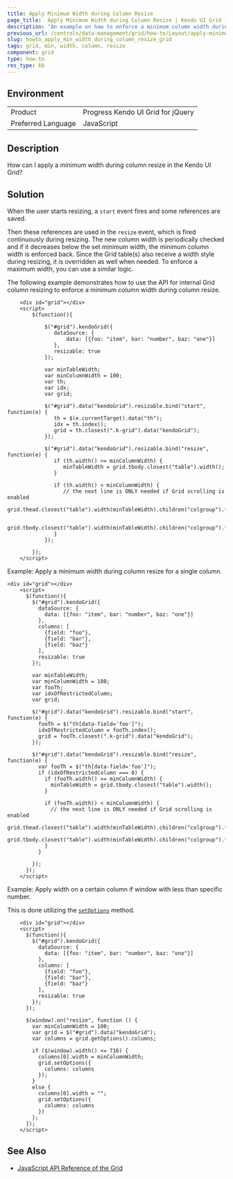 ```yaml
---
title: Apply Minimum Width during Column Resize
page_title:  Apply Minimum Width during Column Resize | Kendo UI Grid for jQuery
description: "An example on how to enforce a minimum column width during column resizing in the Kendo UI Grid for jQuery."
previous_url: /controls/data-management/grid/how-to/Layout/apply-minimum-width-during-column-resize
slug: howto_apply_min_width_during_column_resize_grid
tags: grid, min, width, column, resize
component: grid
type: how-to
res_type: kb
---
```


## Environment

<table>
 <tr>
  <td>Product</td>
  <td>Progress Kendo UI Grid for jQuery</td>
 </tr>
 <tr>
  <td>Preferred Language</td>
  <td>JavaScript</td>
 </tr>
</table>

## Description

How can I apply a minimum width during column resize in the Kendo UI Grid?

## Solution

When the user starts resizing, a `start` event fires and some references are saved.

Then these references are used in the `resize` event, which is fired continuously during resizing. The new column width is periodically checked and if it decreases below the set minimum width, the minimum column width is enforced back. Since the Grid table(s) also receive a width style during resizing, it is overridden as well when needed. To enforce a maximum width, you can use a similar logic.

The following example demonstrates how to use the API for internal Grid column resizing to enforce a minimum column width during column resize.

```dojo
    <div id="grid"></div>
    <script>
        $(function(){

            $("#grid").kendoGrid({
               dataSource: {
                   data: [{foo: "item", bar: "number", baz: "one"}]
               },
               resizable: true
            });

            var minTableWidth;
            var minColumnWidth = 100;
            var th;
            var idx;
            var grid;

            $("#grid").data("kendoGrid").resizable.bind("start", function(e) {
               th = $(e.currentTarget).data("th");
               idx = th.index();
               grid = th.closest(".k-grid").data("kendoGrid");
            });

            $("#grid").data("kendoGrid").resizable.bind("resize", function(e) {
               if (th.width() >= minColumnWidth) {
                  minTableWidth = grid.tbody.closest("table").width();
               }

               if (th.width() < minColumnWidth) {
                  // the next line is ONLY needed if Grid scrolling is enabled
                  grid.thead.closest("table").width(minTableWidth).children("colgroup").find("col").eq(idx).width(minColumnWidth);

                  grid.tbody.closest("table").width(minTableWidth).children("colgroup").find("col").eq(idx).width(minColumnWidth);
               }
            });

        });
    </script>
```

Example: Apply a minimum width during column resize for a single column.

```dojo
<div id="grid"></div>
    <script>
      $(function(){
        $("#grid").kendoGrid({
          dataSource: {
            data: [{foo: "item", bar: "number", baz: "one"}]
          },
          columns: [
            {field: "foo"},
            {field: "bar"},
            {field: "baz"}
          ],
          resizable: true 
        });

        var minTableWidth;
        var minColumnWidth = 100;
        var fooTh;
        var idxOfRestrictedColumn;
        var grid;

        $("#grid").data("kendoGrid").resizable.bind("start", function(e) {
          fooTh = $("th[data-field='foo']");
          idxOfRestrictedColumn = fooTh.index();
          grid = fooTh.closest(".k-grid").data("kendoGrid");
        });

        $("#grid").data("kendoGrid").resizable.bind("resize", function(e) {
          var fooTh = $("th[data-field='foo']");
          if (idxOfRestrictedColumn === 0) {
            if (fooTh.width() >= minColumnWidth) {
              minTableWidth = grid.tbody.closest("table").width();
            }

            if (fooTh.width() < minColumnWidth) {
              // the next line is ONLY needed if Grid scrolling is enabled
              grid.thead.closest("table").width(minTableWidth).children("colgroup").find("col").eq(idxOfRestrictedColumn).width(minColumnWidth);
              grid.tbody.closest("table").width(minTableWidth).children("colgroup").find("col").eq(idxOfRestrictedColumn).width(minColumnWidth);
            }
          }

        });
      });
    </script>
```

Example: Apply width on a certain column if window with less than specific number.

This is done utilizing the [`setOptions`](/api/javascript/ui/grid/methods/setoptions) method.

```dojo
    <div id="grid"></div>
    <script>
      $(function(){
        $("#grid").kendoGrid({
          dataSource: {
            data: [{foo: "item", bar: "number", baz: "one"}]
          },
          columns: [
            {field: "foo"},
            {field: "bar"},
            {field: "baz"}
          ],
          resizable: true 
        });
      });

      $(window).on("resize", function () {
        var minColumnWidth = 100;
        var grid = $("#grid").data("kendoGrid");
        var columns = grid.getOptions().columns;

        if ($(window).width() <= 716) {
          columns[0].width = minColumnWidth;
          grid.setOptions({
            columns: columns
          });
        }
        else {
          columns[0].width = "";
          grid.setOptions({
            columns: columns
          })
        };
      });
    </script>
```

## See Also

* [JavaScript API Reference of the Grid](/api/javascript/ui/grid)
